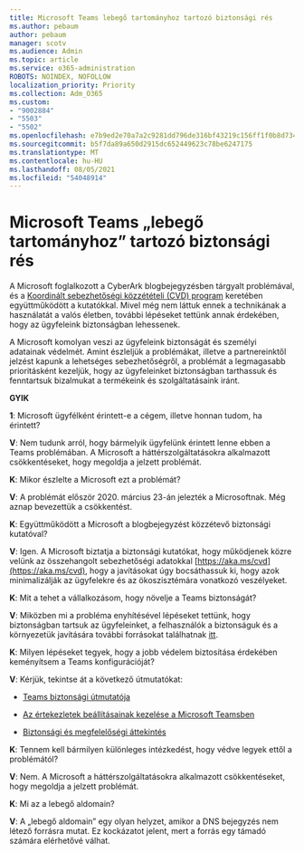 ```yaml
---
title: Microsoft Teams lebegő tartományhoz tartozó biztonsági rés
ms.author: pebaum
author: pebaum
manager: scotv
ms.audience: Admin
ms.topic: article
ms.service: o365-administration
ROBOTS: NOINDEX, NOFOLLOW
localization_priority: Priority
ms.collection: Adm_O365
ms.custom:
- "9002884"
- "5503"
- "5502"
ms.openlocfilehash: e7b9ed2e70a7a2c9281dd796de316bf43219c156ff1f0b8d734b428a482af4d6
ms.sourcegitcommit: b5f7da89a650d2915dc652449623c78be6247175
ms.translationtype: MT
ms.contentlocale: hu-HU
ms.lasthandoff: 08/05/2021
ms.locfileid: "54048914"
---
```

# <a name="microsoft-teams-dangling-domain-vulnerability"></a>Microsoft Teams „lebegő tartományhoz” tartozó biztonsági rés

A Microsoft foglalkozott a CyberArk blogbejegyzésben tárgyalt problémával, és a [Koordinált sebezhetőségi közzétételi (CVD) program](https://aka.ms/cvd) keretében együttműködött a kutatókkal. Mivel még nem láttuk ennek a technikának a használatát a valós életben, további lépéseket tettünk annak érdekében, hogy az ügyfeleink biztonságban lehessenek.

A Microsoft komolyan veszi az ügyfeleink biztonságát és személyi adatainak védelmét. Amint észleljük a problémákat, illetve a partnereinktől jelzést kapunk a lehetséges sebezhetőségről, a problémát a legmagasabb prioritásként kezeljük, hogy az ügyfeleinket biztonságban tarthassuk és fenntartsuk bizalmukat a termékeink és szolgáltatásaink iránt.

**GYIK**

**1**: Microsoft ügyfélként érintett-e a cégem, illetve honnan tudom, ha érintett?

**V**: Nem tudunk arról, hogy bármelyik ügyfelünk érintett lenne ebben a Teams problémában. A Microsoft a háttérszolgáltatásokra alkalmazott csökkentéseket, hogy megoldja a jelzett problémát.

**K**: Mikor észlelte a Microsoft ezt a problémát?

**V**: A problémát először 2020. március 23-án jelezték a Microsoftnak. Még aznap bevezettük a csökkentést.

**K**: Együttműködött a Microsoft a blogbejegyzést közzétevő biztonsági kutatóval?

**V**: Igen. A Microsoft biztatja a biztonsági kutatókat, hogy működjenek közre velünk az összehangolt sebezhetőségi adatokkal [https://aka.ms/cvd](https://aka.ms/cvd), hogy a javításokat úgy bocsáthassuk ki, hogy azok minimalizálják az ügyfelekre és az ökoszisztémára vonatkozó veszélyeket.  

**K**: Mit a tehet a vállalkozásom, hogy növelje a Teams biztonságát?  

**V**: Miközben mi a probléma enyhítésével lépéseket tettünk, hogy biztonságban tartsuk az ügyfeleinket, a felhasználók a biztonságuk és a környezetük javítására további forrásokat találhatnak [itt](https://www.microsoft.com/microsoft-365/blog/2020/04/06/it-professionals-privacy-security-microsoft-teams/).  

**K**: Milyen lépéseket tegyek, hogy a jobb védelem biztosítása érdekében keményítsem a Teams konfigurációját?

**V**: Kérjük, tekintse át a következő útmutatókat: 

- [Teams biztonsági útmutatója](https://docs.microsoft.com/microsoftteams/teams-security-guide)

- [Az értekezletek beállításainak kezelése a Microsoft Teamsben](https://docs.microsoft.com/microsoftteams/meeting-settings-in-teams)

- [Biztonsági és megfelelőségi áttekintés](https://docs.microsoft.com/microsoftteams/security-compliance-overview)

**K**: Tennem kell bármilyen különleges intézkedést, hogy védve legyek ettől a problémától?

**V**: Nem. A Microsoft a háttérszolgáltatásokra alkalmazott csökkentéseket, hogy megoldja a jelzett problémát.

**K**: Mi az a lebegő aldomain?

**V**: A „lebegő aldomain” egy olyan helyzet, amikor a DNS bejegyzés nem létező forrásra mutat.  Ez kockázatot jelent, mert a forrás egy támadó számára elérhetővé válhat.
